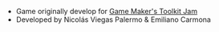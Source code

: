 - Game originally develop for [Game Maker's Toolkit Jam](https://itch.io/jam/gmtk-jam) 
 - Developed by Nicolás Viegas Palermo & Emiliano Carmona